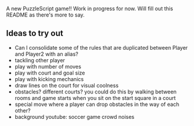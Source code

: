 A new PuzzleScript game!! Work in progress for now. Will fill out this README as there's more to say.


## Ideas to try out
* Can I consolidate some of the rules that are duplicated between Player and Player2 with an alias?
* tackling other player
* play with number of moves
* play with court and goal size
* play with kicking mechanics
* draw lines on the court for visual coolness
* obstacles? different courts? you could do this by walking between rooms and game starts when you sit on the start square in a court
* special move where a player can drop obstacles in the way of each other?
* background youtube: soccer game crowd noises

